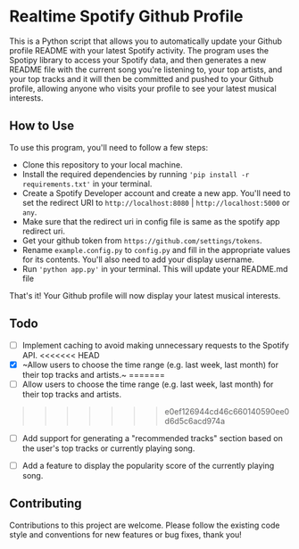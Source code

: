 # Realtime Spotify Github Profile 

This is a Python script that allows you to automatically update your Github profile README with your latest Spotify activity. The program uses the Spotipy library to access your Spotify data, and then generates a new README file with the current song you're listening to, your top artists, and your top tracks and it will then be committed and pushed to your Github profile, allowing anyone who visits your profile to see your latest musical interests.

## How to Use
To use this program, you'll need to follow a few steps:

* Clone this repository to your local machine.
* Install the required dependencies by running `'pip install -r requirements.txt'` in your terminal.
* Create a Spotify Developer account and create a new app. You'll need to set the redirect URI to `http://localhost:8080` | `http://localhost:5000` or `any`.
* Make sure that the redirect uri in config file is same as the spotify app redirect uri.
* Get your github token from `https://github.com/settings/tokens`.
* Rename `example.config.py` to `config.py` and fill in the appropriate values for its contents. You'll also need to add your display username.
* Run `'python app.py'` in your terminal. This will update your README.md file 

That's it! Your Github profile will now display your latest musical interests.

## Todo

- [ ] Implement caching to avoid making unnecessary requests to the Spotify API.
<<<<<<< HEAD
- [x] ~Allow users to choose the time range (e.g. last week, last month) for their top tracks and artists.~
=======
- [ ] Allow users to choose the time range (e.g. last week, last month) for their top tracks and artists.
>>>>>>> e0ef126944cd46c660140590ee0d6d5c6acd974a
- [ ] Add support for generating a "recommended tracks" section based on the user's top tracks or currently playing song.
- [ ] Add a feature to display the popularity score of the currently playing song.


## Contributing
Contributions to this project are welcome. Please follow the existing code style and conventions for new features or bug fixes, thank you!
